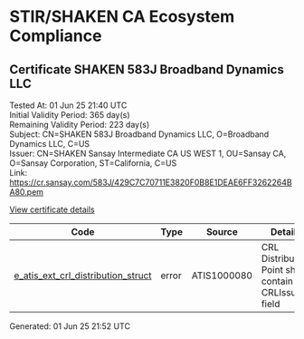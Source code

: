 # STIR/SHAKEN CA Ecosystem Compliance

## Certificate SHAKEN 583J Broadband Dynamics LLC

Tested At: 01 Jun 25 21:40 UTC\
Initial Validity Period: 365 day(s)\
Remaining Validity Period: 223 day(s)\
Subject: CN=SHAKEN 583J Broadband Dynamics LLC, O=Broadband Dynamics LLC, C=US\
Issuer: CN=SHAKEN Sansay Intermediate CA US WEST 1, OU=Sansay CA, O=Sansay Corporation, ST=California, C=US\
Link: https://cr.sansay.com/583J/429C7C70711E3820F0B8E1DEAE6FF3262264BA80.pem

[View certificate details](https://x509.io/?cert=MIICvzCCAmWgAwIBAgIUQpx8cHEeOCDwuOHerm%2FzJiJkuoAwCgYIKoZIzj0EAwIwgYUxCzAJBgNVBAYTAlVTMRMwEQYDVQQIDApDYWxpZm9ybmlhMRswGQYDVQQKDBJTYW5zYXkgQ29ycG9yYXRpb24xEjAQBgNVBAsMCVNhbnNheSBDQTEwMC4GA1UEAwwnU0hBS0VOIFNhbnNheSBJbnRlcm1lZGlhdGUgQ0EgVVMgV0VTVCAxMB4XDTI1MDExMDAwMDAwMFoXDTI2MDExMDAwMDAwMFowWzELMAkGA1UEBhMCVVMxHzAdBgNVBAoMFkJyb2FkYmFuZCBEeW5hbWljcyBMTEMxKzApBgNVBAMMIlNIQUtFTiA1ODNKIEJyb2FkYmFuZCBEeW5hbWljcyBMTEMwWTATBgcqhkjOPQIBBggqhkjOPQMBBwNCAAS5F8FijrSs0ruE8WK%2Fr0eK620yt6NnOCJyERyf%2Bx5Lq94LAtXgFltZMlyq1vKwrJN0Stvh1J1YTROjzAowjyyFo4HbMIHYMBYGCCsGAQUFBwEaBAowCKAGFgQ1ODNKMBcGA1UdIAQQMA4wDAYKYIZIAYb%2FCQEBBDAdBgNVHQ4EFgQUgEmEq91W%2BtBZcQ2MNX4s526rlVkwHwYDVR0jBBgwFoAUrNOT9UNDzAq%2BRVgXE32SfNzDAUYwRwYDVR0fBEAwPjA8oDqgOIY2aHR0cHM6Ly9hdXRoZW50aWNhdGUtYXBpLmljb25lY3Rpdi5jb20vZG93bmxvYWQvdjEvY3JsMAwGA1UdEwEB%2FwQCMAAwDgYDVR0PAQH%2FBAQDAgeAMAoGCCqGSM49BAMCA0gAMEUCIG%2F9DeUTi2i%2B871rVAxDM7erKrjcXj0BtXU9kogoSWY4AiEAzkP%2FOw6qxZKsQw6ZodDqURUCl%2BqY82tOZFEnrg9ilRA%3D)

| Code | Type | Source | Details |
|------|------|--------|---------|
| [e_atis_ext_crl_distribution_struct](../../ISSUES/e_atis_ext_crl_distribution_struct/README.md) | error | ATIS1000080 | CRL Distribution Point shall contain a CRLIssuer field |


Generated: 01 Jun 25 21:52 UTC